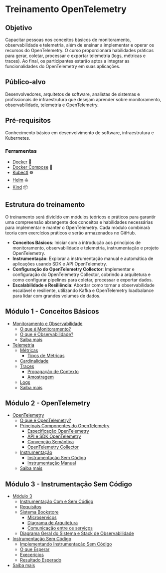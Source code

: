 # Treinamento OpenTelemetry

## Objetivo

Capacitar pessoas nos conceitos básicos de monitoramento, observabilidade e telemetria, além de ensinar a implementar e operar os recursos do OpenTelemetry. O curso proporcionará habilidades práticas para gerar, coletar, processar e exportar telemetria (logs, métricas e traces). Ao final, os participantes estarão aptos a integrar as funcionalidades do OpenTelemetry em suas aplicações.

## Público-alvo

Desenvolvedores, arquitetos de software, analistas de sistemas e profissionais de infraestrutura que desejam aprender sobre monitoramento, observabilidade, telemetria e OpenTelemetry.

## Pré-requisitos

Conhecimento básico em desenvolvimento de software, infraestrutura e Kubernetes.

### Ferramentas

- [Docker](https://docs.docker.com/get-docker/) 🐳
- [Docker Compose](https://docs.docker.com/compose/install/) 🐳
- [Kubectl](https://kubernetes.io/docs/tasks/tools/install-kubectl/) ☸️
- [Helm](https://helm.sh/docs/intro/install/) ⛵
- [Kind](https://kind.sigs.k8s.io/docs/user/quick-start/) 📦

## Estrutura do treinamento

O treinamento será dividido em módulos teóricos e práticos para garantir uma compreensão abrangente dos conceitos e habilidades necessárias para implementar e manter o OpenTelemetry. Cada módulo combinará teoria com exercícios práticos e serão armazenados no GitHub.

- **Conceitos Básicos**: Iniciar com a introdução aos princípios de monitoramento, observabilidade e telemetria, instrumentação e projeto OpenTelemetry.
- **Instrumentação**: Explorar a instrumentação manual e automática de aplicações usando SDK e API OpenTelemetry.
- **Configuração do OpenTelemetry Collector**: Implementar e configuração do OpenTelemetry Collector, cobrindo a arquitetura e como configurar pipelines para coletar, processar e exportar dados.
- **Escalabilidade e Resiliência**: Abordar como tornar a observabilidade escalável e resiliente, utilizando Kafka e OpenTelemetry loadbalance para lidar com grandes volumes de dados.

## Módulo 1 - Conceitos Básicos

- [Monitoramento e Observabilidade](./docs/module-1/README.md#monitoramento-e-observabilidade)
  - [O que é Monitoramento?](./docs/module-1/README.md#o-que-é-monitoramento)
  - [O que é Observabilidade?](./docs/module-1/README.md#o-que-é-observabilidade)
  - [Saiba mais](./docs/module-1/README.md#saiba-mais)
- [Telemetria](./docs/module-1/README.md#telemetria)
  - [Métricas](./docs/module-1/README.md#métricas)
    - [Tipos de Métricas](./docs/module-1/README.md#tipos-de-métricas)
  - [Cardinalidade](./docs/module-1/README.md#cardinalidade)
  - [Traces](./docs/module-1/README.md#traces)
    - [Propagação de Contexto](./docs/module-1/README.md#propagação-de-contexto)
    - [Amostragem](./docs/module-1/README.md#amostragem)
  - [Logs](./docs/module-1/README.md#logs)
  - [Saiba mais](./docs/module-1/README.md#saiba-mais)

## Módulo 2 - OpenTelemetry

- [OpenTelemetry](./docs/module-2/README.md#opentelemetry)
  - [O que é OpenTelemetry?](./docs/module-2/README.md#o-que-é-opentelemetry)
  - [Principais Componentes do OpenTelemetry](./docs/module-2/README.md#principais-componentes-do-opentelemetry)
    - [Especificação OpenTelemetry](./docs/module-2/README.md#especificação-opentelemetry)
    - [API e SDK OpenTelemetry](./docs/module-2/README.md#api-e-sdk-opentelemetry)
    - [Convenção Semântica](./docs/module-2/README.md#convenção-semântica)
    - [OpenTelemetry Collector](./docs/module-2/README.md#opentelemetry-collector)
  - [Instrumentação](./docs/module-2/README.md#instrumentação)
    - [Instrumentação Sem Código](./docs/module-2/README.md#instrumentação-sem-código)
    - [Instrumentação Manual](./docs/module-2/README)
  - [Saiba mais](./docs/module-2/README.md#saiba-mais)
  
## Módulo 3 - Instrumentação Sem Código

- [Módulo 3](./docs/module-3/README.md)
  - [Instrumentação Com e Sem Código](./docs/module-3/README.md#instrumentação-com-e-sem-código)
  - [Requisitos](./docs/module-3/README.md#requisitos)
  - [Sistema Bookstore](./docs/module-3/README.md#sistema-bookstore)
    - [Microserviços](./docs/module-3/README.md#microserviços)
    - [Diagrama de Arquitetura](./docs/module-3/README.md#diagrama-de-arquitetura)
    - [Comunicação entre os serviços](./docs/module-3/README.md#comunicação-entre-os-serviços)
  - [Diagrama Geral do Sistema e Stack de Observabilidade](./docs/module-3/README.md#diagrama-geral-do-sistema-e-stack-de-observabilidade)
- [Instrumentação Sem Código](./docs/module-3/README.md#instrumentação-sem-código)
  - [Implementando Instrumentação Sem Código](./docs/module-3/README.md#implementando-instrumentação-sem-código)
  - [O que Esperar](./docs/module-3/README.md#o-que-esperar)
  - [Execerícios](./docs/module-3/README.md#exercício)
  - [Resultado Esperado](./docs/module-3/README.md#resultado-esperado)
- [Saiba mais](./docs/module-3/README.md#saiba-mais)
